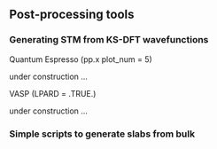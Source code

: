 ## Post-processing tools 

### Generating STM from KS-DFT wavefunctions
Quantum Espresso (pp.x plot_num = 5)

under construction ...

VASP (LPARD = .TRUE.)

under construction ...

### Simple scripts to generate slabs from bulk
 

